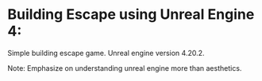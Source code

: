# Building Escape using Unreal Engine 4:
Simple building escape game. Unreal engine version 4.20.2. 

Note: Emphasize on understanding unreal engine more than aesthetics.
